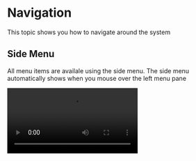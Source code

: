 # Navigation

This topic shows you how to navigate around the system

## Side Menu

All menu items are availale using the side menu.  The side menu automatically shows when you mouse over the left menu pane

![side menu](images/SideMenu.mp4)
